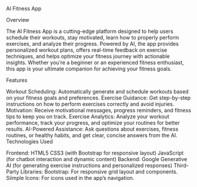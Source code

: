 AI Fitness App

Overview

The AI Fitness App is a cutting-edge platform designed to help users schedule their workouts, stay motivated, learn how to properly perform exercises, and analyze their progress. Powered by AI, the app provides personalized workout plans, offers real-time feedback on exercise techniques, and helps optimize your fitness journey with actionable insights. Whether you’re a beginner or an experienced fitness enthusiast, this app is your ultimate companion for achieving your fitness goals.

Features

Workout Scheduling: Automatically generate and schedule workouts based on your fitness goals and preferences.
Exercise Guidance: Get step-by-step instructions on how to perform exercises correctly and avoid injuries.
Motivation: Receive motivational messages, progress reminders, and fitness tips to keep you on track.
Exercise Analytics: Analyze your workout performance, track your progress, and optimize your routines for better results.
AI-Powered Assistance: Ask questions about exercises, fitness routines, or healthy habits, and get clear, concise answers from the AI.
Technologies Used

Frontend:
HTML5
CSS3 (with Bootstrap for responsive layout)
JavaScript (for chatbot interaction and dynamic content)
Backend:
Google Generative AI (for generating exercise instructions and personalized responses)
Third-Party Libraries:
Bootstrap: For responsive grid layout and components.
Siimple Icons: For icons used in the app’s navigation.
